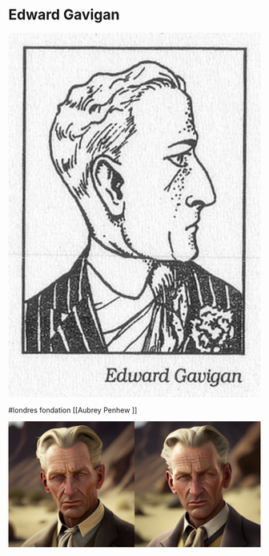 # Edward Gavigan

![](images/20221202222502.png)  

#londres 
fondation [[Aubrey Penhew ]]

![](images/20230224215147.png)  